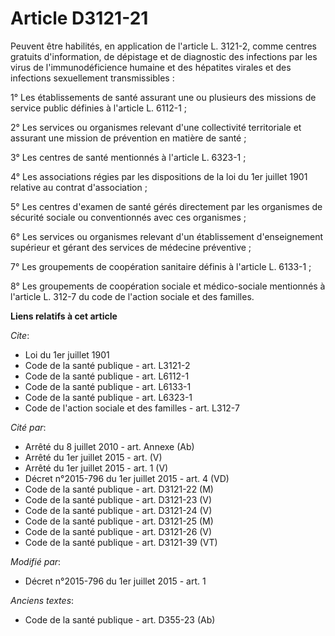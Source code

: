 # Article D3121-21

Peuvent être habilités, en application de l'article L. 3121-2, comme centres gratuits d'information, de dépistage et de
diagnostic des infections par les virus de l'immunodéficience humaine et des hépatites virales et des infections sexuellement
transmissibles : 

1° Les établissements de santé assurant une ou plusieurs des missions de service public définies à l'article L. 6112-1 ; 

2° Les services ou organismes relevant d'une collectivité territoriale et assurant une mission de prévention en matière de
santé ; 

3° Les centres de santé mentionnés à l'article L. 6323-1 ; 

4° Les associations régies par les dispositions de la loi du 1er juillet 1901 relative au contrat d'association ; 

5° Les centres d'examen de santé gérés directement par les organismes de sécurité sociale ou conventionnés avec ces
organismes ; 

6° Les services ou organismes relevant d'un établissement d'enseignement supérieur et gérant des services de médecine
préventive ; 

7° Les groupements de coopération sanitaire définis à l'article L. 6133-1 ; 

8° Les groupements de coopération sociale et médico-sociale mentionnés à l'article L. 312-7 du code de l'action sociale et
des familles.

**Liens relatifs à cet article**

_Cite_:

  - Loi du 1er juillet 1901
  - Code de la santé publique - art. L3121-2
  - Code de la santé publique - art. L6112-1
  - Code de la santé publique - art. L6133-1
  - Code de la santé publique - art. L6323-1
  - Code de l'action sociale et des familles - art. L312-7

_Cité par_:

  - Arrêté du 8 juillet 2010 - art. Annexe (Ab)
  - Arrêté du 1er juillet 2015 - art. (V)
  - Arrêté du 1er juillet 2015 - art. 1 (V)
  - Décret n°2015-796 du 1er juillet 2015 - art. 4 (VD)
  - Code de la santé publique - art. D3121-22 (M)
  - Code de la santé publique - art. D3121-23 (V)
  - Code de la santé publique - art. D3121-24 (V)
  - Code de la santé publique - art. D3121-25 (M)
  - Code de la santé publique - art. D3121-26 (V)
  - Code de la santé publique - art. D3121-39 (VT)

_Modifié par_:

  - Décret n°2015-796 du 1er juillet 2015 - art. 1

_Anciens textes_:

  - Code de la santé publique - art. D355-23 (Ab)
